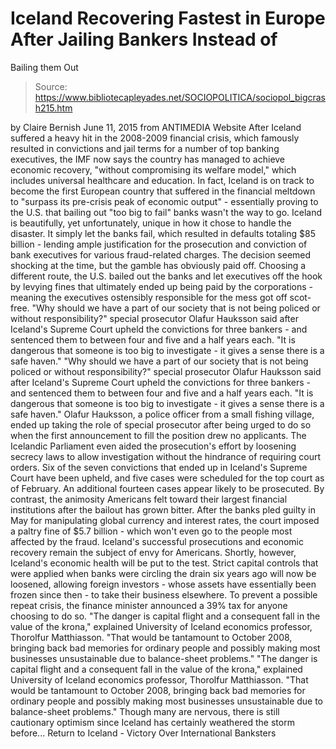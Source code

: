 # Iceland Recovering Fastest in Europe After Jailing Bankers Instead of 
Bailing them Out

> Source: https://www.bibliotecapleyades.net/SOCIOPOLITICA/sociopol_bigcrash215.htm

by Claire Bernish June 11, 2015 from ANTIMEDIA Website
After Iceland suffered a heavy hit in the 2008-2009 financial crisis, which famously resulted in convictions and jail terms for a number of top banking executives, the IMF now says the country has managed to achieve economic recovery,
"without compromising its welfare model," which includes universal healthcare and education.
In fact, Iceland is on track to become the first European country that suffered in the financial meltdown to "surpass its pre-crisis peak of economic output" - essentially proving to the U.S. that bailing out "too big to fail" banks wasn't the way to go.
Iceland is beautifully, yet unfortunately, unique in how it chose to handle the disaster.
It simply let the banks fail, which resulted in defaults totaling $85 billion - lending ample justification for the prosecution and conviction of bank executives for various fraud-related charges.
The decision seemed shocking at the time, but the gamble has obviously paid off.
Choosing a different route, the U.S. bailed out the banks and let executives off the hook by levying fines that ultimately ended up being paid by the corporations - meaning the executives ostensibly responsible for the mess got off scot-free.
"Why should we have a part of our society that is not being policed or without responsibility?" special prosecutor Olafur Hauksson said after Iceland's Supreme Court upheld the convictions for three bankers - and sentenced them to between four and five and a half years each. "It is dangerous that someone is too big to investigate - it gives a sense there is a safe haven."
"Why should we have a part of our society that is not being policed or without responsibility?" special prosecutor Olafur Hauksson said after Iceland's Supreme Court upheld the convictions for three bankers - and sentenced them to between four and five and a half years each.
"It is dangerous that someone is too big to investigate - it gives a sense there is a safe haven."
Olafur Hauksson, a police officer from a small fishing village, ended up taking the role of special prosecutor after being urged to do so when the first announcement to fill the position drew no applicants.
The Icelandic Parliament even aided the prosecution's effort by loosening secrecy laws to allow investigation without the hindrance of requiring court orders.
Six of the seven convictions that ended up in Iceland's Supreme Court have been upheld, and five cases were scheduled for the top court as of February. An additional fourteen cases appear likely to be prosecuted.
By contrast, the animosity Americans felt toward their largest financial institutions after the bailout has grown bitter.
After the banks pled guilty in May for manipulating global currency and interest rates, the court imposed a paltry fine of $5.7 billion - which won't even go to the people most affected by the fraud. Iceland's successful prosecutions and economic recovery remain the subject of envy for Americans.
Shortly, however, Iceland's economic health will be put to the test.
Strict capital controls that were applied when banks were circling the drain six years ago will now be loosened, allowing foreign investors - whose assets have essentially been frozen since then - to take their business elsewhere.
To prevent a possible repeat crisis, the finance minister announced a 39% tax for anyone choosing to do so.
"The danger is capital flight and a consequent fall in the value of the krona," explained University of Iceland economics professor, Thorolfur Matthiasson. "That would be tantamount to October 2008, bringing back bad memories for ordinary people and possibly making most businesses unsustainable due to balance-sheet problems."
"The danger is capital flight and a consequent fall in the value of the krona," explained University of Iceland economics professor, Thorolfur Matthiasson.
"That would be tantamount to October 2008, bringing back bad memories for ordinary people and possibly making most businesses unsustainable due to balance-sheet problems."
Though many are nervous, there is still cautionary optimism since Iceland has certainly weathered the storm before...
Return to Iceland - Victory Over International Banksters
